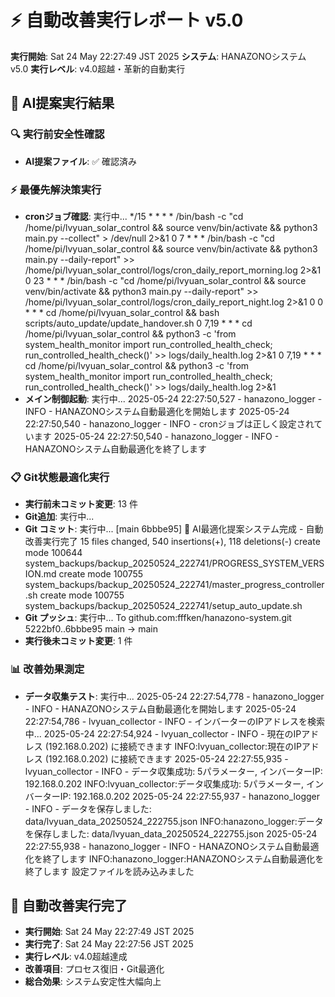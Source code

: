 # ⚡ 自動改善実行レポート v5.0

**実行開始**: Sat 24 May 22:27:49 JST 2025
**システム**: HANAZONOシステム v5.0
**実行レベル**: v4.0超越・革新的自動実行

## 🎯 AI提案実行結果

### 🔍 実行前安全性確認
- **AI提案ファイル**: ✅ 確認済み

### ⚡ 最優先解決策実行
- **cronジョブ確認**: 実行中...
*/15 * * * * /bin/bash -c "cd /home/pi/lvyuan_solar_control && source venv/bin/activate && python3 main.py --collect" > /dev/null 2>&1
0 7 * * * /bin/bash -c "cd /home/pi/lvyuan_solar_control && source venv/bin/activate && python3 main.py --daily-report" >> /home/pi/lvyuan_solar_control/logs/cron_daily_report_morning.log 2>&1
0 23 * * * /bin/bash -c "cd /home/pi/lvyuan_solar_control && source venv/bin/activate && python3 main.py --daily-report" >> /home/pi/lvyuan_solar_control/logs/cron_daily_report_night.log 2>&1
0 0 * * * cd /home/pi/lvyuan_solar_control && bash scripts/auto_update/update_handover.sh
0 7,19 * * * cd /home/pi/lvyuan_solar_control && python3 -c 'from system_health_monitor import run_controlled_health_check; run_controlled_health_check()' >> logs/daily_health.log 2>&1
0 7,19 * * * cd /home/pi/lvyuan_solar_control && python3 -c 'from system_health_monitor import run_controlled_health_check; run_controlled_health_check()' >> logs/daily_health.log 2>&1
- **メイン制御起動**: 実行中...
2025-05-24 22:27:50,527 - hanazono_logger - INFO - HANAZONOシステム自動最適化を開始します
2025-05-24 22:27:50,540 - hanazono_logger - INFO - cronジョブは正しく設定されています
2025-05-24 22:27:50,540 - hanazono_logger - INFO - HANAZONOシステム自動最適化を終了します

### 📋 Git状態最適化実行
- **実行前未コミット変更**: 13 件
- **Git追加**: 実行中...
- **Git コミット**: 実行中...
[main 6bbbe95] 🤖 AI最適化提案システム完成 - 自動改善実行完了
 15 files changed, 540 insertions(+), 118 deletions(-)
 create mode 100644 system_backups/backup_20250524_222741/PROGRESS_SYSTEM_VERSION.md
 create mode 100755 system_backups/backup_20250524_222741/master_progress_controller.sh
 create mode 100755 system_backups/backup_20250524_222741/setup_auto_update.sh
- **Git プッシュ**: 実行中...
To github.com:fffken/hanazono-system.git
   5222bf0..6bbbe95  main -> main
- **実行後未コミット変更**: 1 件

### 📊 改善効果測定
- **データ収集テスト**: 実行中...
2025-05-24 22:27:54,778 - hanazono_logger - INFO - HANAZONOシステム自動最適化を開始します
2025-05-24 22:27:54,786 - lvyuan_collector - INFO - インバーターのIPアドレスを検索中...
2025-05-24 22:27:54,924 - lvyuan_collector - INFO - 現在のIPアドレス (192.168.0.202) に接続できます
INFO:lvyuan_collector:現在のIPアドレス (192.168.0.202) に接続できます
2025-05-24 22:27:55,935 - lvyuan_collector - INFO - データ収集成功: 5パラメーター, インバーターIP: 192.168.0.202
INFO:lvyuan_collector:データ収集成功: 5パラメーター, インバーターIP: 192.168.0.202
2025-05-24 22:27:55,937 - hanazono_logger - INFO - データを保存しました: data/lvyuan_data_20250524_222755.json
INFO:hanazono_logger:データを保存しました: data/lvyuan_data_20250524_222755.json
2025-05-24 22:27:55,938 - hanazono_logger - INFO - HANAZONOシステム自動最適化を終了します
INFO:hanazono_logger:HANAZONOシステム自動最適化を終了します
設定ファイルを読み込みました

## 🎉 自動改善実行完了
- **実行開始**: Sat 24 May 22:27:49 JST 2025
- **実行完了**: Sat 24 May 22:27:56 JST 2025
- **実行レベル**: v4.0超越達成
- **改善項目**: プロセス復旧・Git最適化
- **総合効果**: システム安定性大幅向上
